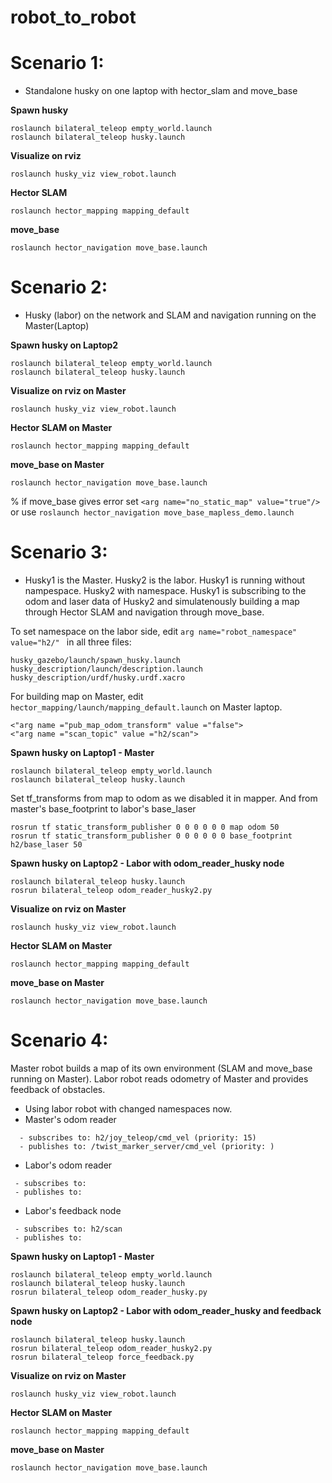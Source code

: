 # robot_to_robot

# Scenario 1: 
- Standalone husky on one laptop with hector_slam and move_base

<b> Spawn husky </b> 
```
roslaunch bilateral_teleop empty_world.launch
roslaunch bilateral_teleop husky.launch
```
<b> Visualize on rviz </b>
```
roslaunch husky_viz view_robot.launch
```
<b> Hector SLAM </b>
```
roslaunch hector_mapping mapping_default 
```
<b> move_base </b>
```
roslaunch hector_navigation move_base.launch 
```

# Scenario 2: 
- Husky (labor) on the network and SLAM and navigation running on the Master(Laptop)

<b> Spawn husky on Laptop2 </b> 
```
roslaunch bilateral_teleop empty_world.launch
roslaunch bilateral_teleop husky.launch
```
<b> Visualize on rviz on Master </b>
```
roslaunch husky_viz view_robot.launch
```
<b> Hector SLAM on Master </b>
```
roslaunch hector_mapping mapping_default 
```
<b> move_base on Master </b>
```
roslaunch hector_navigation move_base.launch 
```
% if move_base gives error set ``` <arg name="no_static_map" value="true"/> ``` or use ``` roslaunch hector_navigation move_base_mapless_demo.launch  ```

# Scenario 3: 
- Husky1 is the Master. Husky2 is the labor. Husky1 is running without nampespace. Husky2 with namespace. Husky1 is subscribing to the odom and laser data of Husky2 and simulatenously building a map through Hector SLAM and navigation through move_base. 

To set namespace on the labor side, edit ```arg name="robot_namespace" value="h2/" ``` in all three files:
```
husky_gazebo/launch/spawn_husky.launch
husky_description/launch/description.launch
husky_description/urdf/husky.urdf.xacro 
```

For building map on Master, edit ```hector_mapping/launch/mapping_default.launch``` on Master laptop. 
```
<"arg name ="pub_map_odom_transform" value ="false">
<"arg name ="scan_topic" value ="h2/scan">
```
<b> Spawn husky on Laptop1 - Master </b> 
```
roslaunch bilateral_teleop empty_world.launch
roslaunch bilateral_teleop husky.launch
```
Set tf_transforms from map to odom as we disabled it in mapper. And from master's base_footprint to labor's base_laser
```
rosrun tf static_transform_publisher 0 0 0 0 0 0 map odom 50
rosrun tf static_transform_publisher 0 0 0 0 0 0 base_footprint h2/base_laser 50
```

<b> Spawn husky on Laptop2 - Labor with odom_reader_husky node </b> 
```
roslaunch bilateral_teleop husky.launch
rosrun bilateral_teleop odom_reader_husky2.py
```
<b> Visualize on rviz on Master </b>
```
roslaunch husky_viz view_robot.launch
```
<b> Hector SLAM on Master </b>
```
roslaunch hector_mapping mapping_default 
```
<b> move_base on Master </b>
```
roslaunch hector_navigation move_base.launch 
```

# Scenario 4: 
Master robot builds a map of its own environment (SLAM and move_base running on Master). Labor robot reads odometry of Master and provides feedback of obstacles. 

- Using labor robot with changed namespaces now. 
- Master's odom reader
```
  - subscribes to: h2/joy_teleop/cmd_vel (priority: 15)
  - publishes to: /twist_marker_server/cmd_vel (priority: )
```
- Labor's odom reader 
```
 - subscribes to: 
 - publishes to: 
```
- Labor's feedback node 
```
 - subscribes to: h2/scan
 - publishes to: 
```
 <b> Spawn husky on Laptop1 - Master </b> 
 ```
 roslaunch bilateral_teleop empty_world.launch 
 roslaunch bilateral_teleop husky.launch
 rosrun bilateral_teleop odom_reader_husky.py
 ```
<b> Spawn husky on Laptop2 - Labor with odom_reader_husky and feedback node </b> 
```
roslaunch bilateral_teleop husky.launch
rosrun bilateral_teleop odom_reader_husky2.py
rosrun bilateral_teleop force_feedback.py
```
<b> Visualize on rviz on Master </b>
```
roslaunch husky_viz view_robot.launch
```
<b> Hector SLAM on Master </b>
```
roslaunch hector_mapping mapping_default 
```
<b> move_base on Master </b>
```
roslaunch hector_navigation move_base.launch 
```


 
  
  
  

